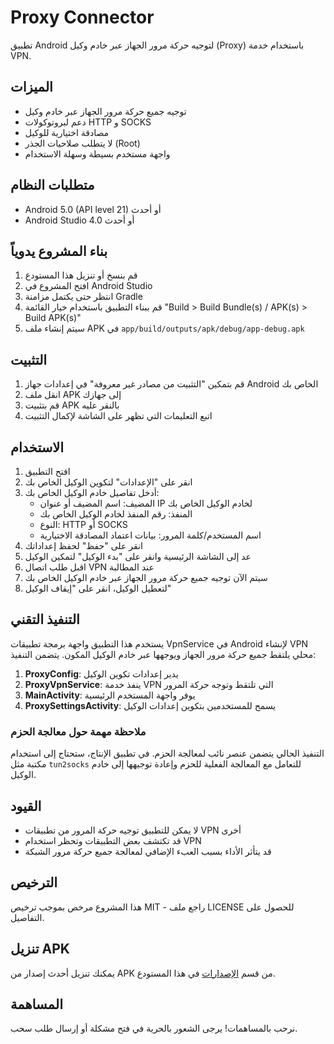 # Proxy Connector

تطبيق Android لتوجيه حركة مرور الجهاز عبر خادم وكيل (Proxy) باستخدام خدمة VPN.

## الميزات

* توجيه جميع حركة مرور الجهاز عبر خادم وكيل
* دعم لبروتوكولات HTTP و SOCKS
* مصادقة اختيارية للوكيل
* لا يتطلب صلاحيات الجذر (Root)
* واجهة مستخدم بسيطة وسهلة الاستخدام

## متطلبات النظام

* Android 5.0 (API level 21) أو أحدث
* Android Studio 4.0 أو أحدث

## بناء المشروع يدوياً

1. قم بنسخ أو تنزيل هذا المستودع
2. افتح المشروع في Android Studio
3. انتظر حتى يكتمل مزامنة Gradle
4. قم ببناء التطبيق باستخدام خيار القائمة "Build > Build Bundle(s) / APK(s) > Build APK(s)"
5. سيتم إنشاء ملف APK في `app/build/outputs/apk/debug/app-debug.apk`

## التثبيت

1. قم بتمكين "التثبيت من مصادر غير معروفة" في إعدادات جهاز Android الخاص بك
2. انقل ملف APK إلى جهازك
3. قم بتثبيت APK بالنقر عليه
4. اتبع التعليمات التي تظهر على الشاشة لإكمال التثبيت

## الاستخدام

1. افتح التطبيق
2. انقر على "الإعدادات" لتكوين الوكيل الخاص بك
3. أدخل تفاصيل خادم الوكيل الخاص بك:
   * المضيف: اسم المضيف أو عنوان IP لخادم الوكيل الخاص بك
   * المنفذ: رقم المنفذ لخادم الوكيل الخاص بك
   * النوع: HTTP أو SOCKS
   * اسم المستخدم/كلمة المرور: بيانات اعتماد المصادقة الاختيارية
4. انقر على "حفظ" لحفظ إعداداتك
5. عد إلى الشاشة الرئيسية وانقر على "بدء الوكيل" لتمكين الوكيل
6. اقبل طلب اتصال VPN عند المطالبة
7. سيتم الآن توجيه جميع حركة مرور الجهاز عبر خادم الوكيل الخاص بك
8. لتعطيل الوكيل، انقر على "إيقاف الوكيل"

## التنفيذ التقني

يستخدم هذا التطبيق واجهة برمجة تطبيقات VpnService في Android لإنشاء VPN محلي يلتقط جميع حركة مرور الجهاز ويوجهها عبر خادم الوكيل المكون. يتضمن التنفيذ:

1. **ProxyConfig**: يدير إعدادات تكوين الوكيل
2. **ProxyVpnService**: ينفذ خدمة VPN التي تلتقط وتوجه حركة المرور
3. **MainActivity**: يوفر واجهة المستخدم الرئيسية
4. **ProxySettingsActivity**: يسمح للمستخدمين بتكوين إعدادات الوكيل

### ملاحظة مهمة حول معالجة الحزم

التنفيذ الحالي يتضمن عنصر نائب لمعالجة الحزم. في تطبيق الإنتاج، ستحتاج إلى استخدام مكتبة مثل `tun2socks` للتعامل مع المعالجة الفعلية للحزم وإعادة توجيهها إلى خادم الوكيل.

## القيود

* لا يمكن للتطبيق توجيه حركة المرور من تطبيقات VPN أخرى
* قد تكتشف بعض التطبيقات وتحظر استخدام VPN
* قد يتأثر الأداء بسبب العبء الإضافي لمعالجة جميع حركة مرور الشبكة

## الترخيص

هذا المشروع مرخص بموجب ترخيص MIT - راجع ملف LICENSE للحصول على التفاصيل.

## تنزيل APK

يمكنك تنزيل أحدث إصدار من APK من قسم [الإصدارات](https://github.com/abdnezar/Proxy-Connector/releases) في هذا المستودع.

## المساهمة

نرحب بالمساهمات! يرجى الشعور بالحرية في فتح مشكلة أو إرسال طلب سحب.

